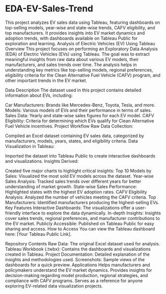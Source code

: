 # EDA-EV-Sales-Trend
This project analyzes EV sales data using Tableau, featuring dashboards on top-selling models, year-wise and state-wise trends, CAFV eligibility, and top manufacturers. It provides insights into EV market dynamics and adoption trends, with dashboards available on Tableau Public for exploration and learning.
Analysis of Electric Vehicles (EV) Using Tableau
Overview
This project focuses on performing an Exploratory Data Analysis (EDA) of Electric Vehicles (EVs) using Tableau. The goal was to extract meaningful insights from raw data about various EV models, their manufacturers, and sales trends over time. The analysis helps in understanding key metrics like top-selling models, regional preferences, eligibility criteria for the Clean Alternative Fuel Vehicle (CAFV) program, and other important trends in the EV market.

Data Description
The dataset used in this project contains detailed information about EVs, including:

Car Manufacturers: Brands like Mercedes-Benz, Toyota, Tesla, and more.
Models: Various models of EVs and their performance in terms of sales.
Sales Data: Yearly and state-wise sales figures for each EV model.
CAFV Eligibility: Criteria for determining which EVs qualify for Clean Alternative Fuel Vehicle incentives.
Project Workflow
Raw Data Collection:

Compiled an Excel dataset containing EV sales data, categorized by manufacturers, models, years, states, and eligibility criteria.
Data Visualization in Tableau:

Imported the dataset into Tableau Public to create interactive dashboards and visualizations.
Insights Derived:

Created five major charts to highlight critical insights:
Top 10 Models by Sales: Visualized the most sold EV models across the dataset.
Year-wise Sales Analysis: Tracked sales trends over different years for better understanding of market growth.
State-wise Sales Performance: Highlighted states with the highest EV adoption rates.
CAFV Eligibility Analysis: Analyzed the number of vehicles meeting the CAFV criteria.
Top Manufacturers: Identified manufacturers producing the highest-selling EVs.
Key Features
Interactive Dashboards: The visualizations offer a user-friendly interface to explore the data dynamically.
In-depth Insights: Insights cover sales trends, regional preferences, and manufacturer contributions to the EV market.
Publicly Accessible: Published on Tableau Public for easy sharing and access.
How to Access
You can view the Tableau dashboard here: [Your Tableau Public Link].

Repository Contents
Raw Data: The original Excel dataset used for analysis.
Tableau Workbook (.twbx): Contains the dashboards and visualizations created in Tableau.
Project Documentation: Detailed explanation of the insights and methodologies used.
Screenshots: Sample views of the dashboards for a quick preview.
Applications
Helps manufacturers and policymakers understand the EV market dynamics.
Provides insights for decision-making regarding model production, regional strategies, and compliance with CAFV programs.
Serves as a reference for anyone exploring EV-related data visualization projects.
